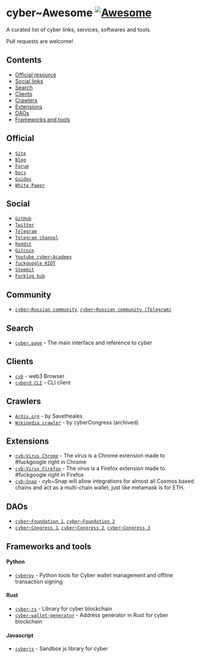 # cyber~Awesome [![Awesome](https://awesome.re/badge.svg)](https://awesome.re)

A curated list of cyber links, services, softwares and tools.

Pull requests are welcome!

## Contents

- [Official resource](#official)
- [Social links](#social)
- [Search](#search)
- [Clients](#clients)
- [Crawlers](#crawlers)
- [Extensions](#extensions)
- [DAOs](#daos)
- [Frameworks and tools](#frameworks-and-tools)

## Official

- [`Site`](https://cybercongress.ai/)
- [`Blog`](https://cybercongress.ai/post)
- [`Forum`](http://ai.cybercongress.ai/)
- [`Docs`](https://cybercongress.ai/docs/cyberd/cyberd/)
- [`Guides`](https://github.com/cybercongress/congress/blob/master/ecosystem/Cyber%20Homestead%20doc.md)
- [`White Paper`](https://ipfs.io/ipfs/QmPjbx76LycfzSSWMcnni6YVvV3UNhTrYzyPMuiA9UQM3x)

## Social

- [`GitHub`](https://github.com/cybercongress)
- [`Twitter`](https://twitter.com/cyber_devs)
- [`Telegram`](https://t.me/fuckgoogle)
- [`Telegram channel`](https://t.me/cybercongress)
- [`Reddit`](https://www.reddit.com/r/cybercongress/)
- [`Gitcoin`](https://gitcoin.co/profile/cybercongress)
- [`Youtube cyber~Academy`](https://www.youtube.com/channel/UCXgkFmGLhUcXSTp6d4cWEvg/featured)
- [`fuckgoogle RIOT`](https://riot.im/app/#/room/#fuckgoogle:matrix.org)
- [`Steemit`](https://steemit.com/@cybercongress)
- [`Forklog hub`](https://hub.forklog.com/companies/cyber/)

## Community

- [`cyber~Russian community`](https://cyber.cipherdogs.net/), [`cyber~Russian community (Telegram)`](https://t.me/cyber_russian_community)

## Search

- [`cyber.page`](https://cyber.page/) - The main interface and reference to cyber

## Clients

- [`cyb`](https://cyb.ai/) - web3 Browser
- [`cyberd CLI`](https://github.com/cybercongress/go-cyber/blob/master/docs/ultimate-commands-guide.md) - CLI client

## Crawlers

- [`ArXiv.org`](https://github.com/SaveTheAles/arxiv_crawler) - by Savetheales
- [`Wikipedia crawler`](https://github.com/cybercongress/crawler) - by cyberCongress (archived)

## Extensions

- [`cyb~Virus Chrome`](https://github.com/cybercongress/cyb-virus) - The virus is a Chrome extension made to #fuckgoogle right in Chrome
- [`cyb~Virus Firefox`](https://github.com/CipherDogs/cyb-virus) - The virus is a Firefox extension made to #fuckgoogle right in Firefox
- [`cyb~Snap`](https://github.com/cybercongress/cyb-snap) - cyb~Snap will allow integrations for almost all Cosmos based chains and act as a multi-chain wallet, just like metamask is for ETH.

## DAOs

- [`cyber~Foundation 1`](https://mainnet.aragon.org/#/eulerfoundation/0xfc3849b9711f69ddb677facff0cd6755a981a1f0/), [`cyber~Foundation 2`](https://github.com/cybercongress/cyber-foundation)
- [`cyber~Congress 1`](https://mainnet.aragon.org/#/cybercongress/0x606d9835c14617458e48530b1ed4b450c7ed9386/), [`cyber~Congress 2`](https://github.com/cybercongress/congress), [`cyber~Congress 3`](https://cybercongress.ai/)

## Frameworks and tools

#### Python
- [`cyberpy`](https://github.com/SaveTheAles/cyberpy) - Python tools for Cyber wallet management and offline transaction signing

#### Rust
- [`cyber-rs`](https://github.com/CipherDogs/cyber-rs) - Library for cyber blockchain
- [`cyber-wallet-generator`](https://github.com/CipherDogs/cyber-wallet-generator) - Address generator in Rust for cyber blockchain

#### Javascript
- [`cyberjs`](https://github.com/CipherDogs/cyberjs) - Sandbox js library for cyber
